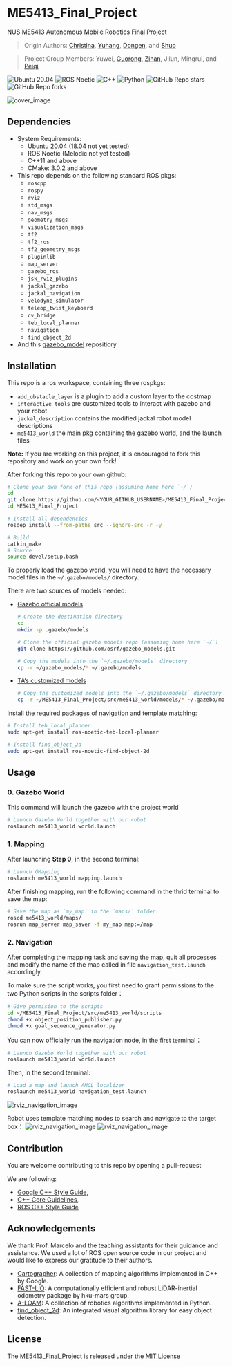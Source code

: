 # ME5413_Final_Project

NUS ME5413 Autonomous Mobile Robotics Final Project
> Origin Authors: [Christina](https://github.com/ldaowen), [Yuhang](https://github.com/yuhang1008), [Dongen](https://github.com/nuslde), and [Shuo](https://github.com/SS47816)

> Project Group Members: Yuwei, [Guorong](https://github.com/z492x), [Zihan](https://github.com/Zhouzihan13), Jilun, Mingrui, and [Peiqi](https://github.com/peiqizhao)

![Ubuntu 20.04](https://img.shields.io/badge/OS-Ubuntu_20.04-informational?style=flat&logo=ubuntu&logoColor=white&color=2bbc8a)
![ROS Noetic](https://img.shields.io/badge/Tools-ROS_Noetic-informational?style=flat&logo=ROS&logoColor=white&color=2bbc8a)
![C++](https://img.shields.io/badge/Code-C++-informational?style=flat&logo=c%2B%2B&logoColor=white&color=2bbc8a)
![Python](https://img.shields.io/badge/Code-Python-informational?style=flat&logo=Python&logoColor=white&color=2bbc8a)
![GitHub Repo stars](https://img.shields.io/github/stars/NUS-Advanced-Robotics-Centre/ME5413_Final_Project?color=FFE333)
![GitHub Repo forks](https://img.shields.io/github/forks/NUS-Advanced-Robotics-Centre/ME5413_Final_Project?color=FFE333)

![cover_image](src/me5413_world/media/gazebo_world.png)

## Dependencies

* System Requirements:
  * Ubuntu 20.04 (18.04 not yet tested)
  * ROS Noetic (Melodic not yet tested)
  * C++11 and above
  * CMake: 3.0.2 and above
* This repo depends on the following standard ROS pkgs:
  * `roscpp`
  * `rospy`
  * `rviz`
  * `std_msgs`
  * `nav_msgs`
  * `geometry_msgs`
  * `visualization_msgs`
  * `tf2`
  * `tf2_ros`
  * `tf2_geometry_msgs`
  * `pluginlib`
  * `map_server`
  * `gazebo_ros`
  * `jsk_rviz_plugins`
  * `jackal_gazebo`
  * `jackal_navigation`
  * `velodyne_simulator`
  * `teleop_twist_keyboard`
  * `cv_bridge`
  * `teb_local_planner`
  * `navigation`
  * `find_object_2d`
* And this [gazebo_model](https://github.com/osrf/gazebo_models) repositiory

## Installation

This repo is a ros workspace, containing three rospkgs:

* `add_obstacle_layer` is a plugin to add a custom layer to the costmap
* `interactive_tools` are customized tools to interact with gazebo and your robot
* `jackal_description` contains the modified jackal robot model descriptions
* `me5413_world` the main pkg containing the gazebo world, and the launch files


**Note:** If you are working on this project, it is encouraged to fork this repository and work on your own fork!

After forking this repo to your own github:

```bash
# Clone your own fork of this repo (assuming home here `~/`)
cd
git clone https://github.com/<YOUR_GITHUB_USERNAME>/ME5413_Final_Project.git
cd ME5413_Final_Project

# Install all dependencies
rosdep install --from-paths src --ignore-src -r -y

# Build
catkin_make
# Source 
source devel/setup.bash
```

To properly load the gazebo world, you will need to have the necessary model files in the `~/.gazebo/models/` directory.

There are two sources of models needed:

* [Gazebo official models](https://github.com/osrf/gazebo_models)
  
  ```bash
  # Create the destination directory
  cd
  mkdir -p .gazebo/models

  # Clone the official gazebo models repo (assuming home here `~/`)
  git clone https://github.com/osrf/gazebo_models.git

  # Copy the models into the `~/.gazebo/models` directory
  cp -r ~/gazebo_models/* ~/.gazebo/models
  ```

* [TA‘s customized models](https://github.com/NUS-Advanced-Robotics-Centre/ME5413_Final_Project/tree/main/src/me5413_world/models)

  ```bash
  # Copy the customized models into the `~/.gazebo/models` directory
  cp -r ~/ME5413_Final_Project/src/me5413_world/models/* ~/.gazebo/models
  ```

Install the required packages of navigation and template matching:
```bash
# Install teb_local_planner
sudo apt-get install ros-noetic-teb-local-planner

# Install find_object_2d
sudo apt-get install ros-noetic-find-object-2d
```

## Usage

### 0. Gazebo World

This command will launch the gazebo with the project world

```bash
# Launch Gazebo World together with our robot
roslaunch me5413_world world.launch
```

### 1. Mapping

After launching **Step 0**, in the second terminal:

```bash
# Launch GMapping
roslaunch me5413_world mapping.launch
```

After finishing mapping, run the following command in the thrid terminal to save the map:

```bash
# Save the map as `my_map` in the `maps/` folder
roscd me5413_world/maps/
rosrun map_server map_saver -f my_map map:=/map
```


### 2. Navigation

After completing the mapping task and saving the map, quit all processes and modify the name of the map called in file `navigation_test.launch` accordingly. 

To make sure the script works, you first need to grant permissions to the two Python scripts in the scripts folder：
```bash
# Give permision to the scripts
cd ~/ME5413_Final_Project/src/me5413_world/scripts
chmod +x object_position_publisher.py
chmod +x goal_sequence_generator.py
```

You can now officially run the navigation node, in the first terminal：
```bash
# Launch Gazebo World together with our robot
roslaunch me5413_world world.launch
```


Then, in the second terminal:

```bash
# Load a map and launch AMCL localizer
roslaunch me5413_world navigation_test.launch
```

![rviz_navigation_image](src/me5413_world/media/our_initial.png)

Robot uses template matching nodes to search and navigate to the target box：
![rviz_navigation_image](src/me5413_world/media/our_box_searching.gif)
![rviz_navigation_image](src/me5413_world/media/our_box_matching.gif)



## Contribution

You are welcome contributing to this repo by opening a pull-request

We are following:

* [Google C++ Style Guide](https://google.github.io/styleguide/cppguide.html),
* [C++ Core Guidelines](https://isocpp.github.io/CppCoreGuidelines/CppCoreGuidelines#main),
* [ROS C++ Style Guide](http://wiki.ros.org/CppStyleGuide)


## Acknowledgements
We thank Prof. Marcelo and the teaching assistants for their guidance and assistance. We used a lot of ROS open source code in our project and would like to express our gratitude to their authors.
* [Cartographer](https://github.com/cartographer-project/cartographer): A collection of mapping algorithms implemented in C++ by Google.
* [FAST-LIO](https://github.com/hku-mars/FAST_LIO): A computationally efficient and robust LiDAR-inertial odometry package by hku-mars group.
* [A-LOAM](https://github.com/AtsushiSakai/PythonRobotics): A collection of robotics algorithms implemented in Python.
* [find_object_2d](https://github.com/introlab/find-object): An integrated visual algorithm library for easy object detection.


## License

The [ME5413_Final_Project](https://github.com/NUS-Advanced-Robotics-Centre/ME5413_Final_Project) is released under the [MIT License](https://github.com/NUS-Advanced-Robotics-Centre/ME5413_Final_Project/blob/main/LICENSE)